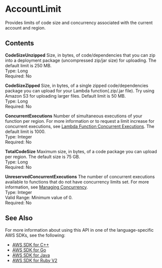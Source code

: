 # AccountLimit<a name="API_AccountLimit"></a>

Provides limits of code size and concurrency associated with the current account and region\.

## Contents<a name="API_AccountLimit_Contents"></a>

 **CodeSizeUnzipped**   <a name="SSS-Type-AccountLimit-CodeSizeUnzipped"></a>
Size, in bytes, of code/dependencies that you can zip into a deployment package \(uncompressed zip/jar size\) for uploading\. The default limit is 250 MB\.  
Type: Long  
Required: No

 **CodeSizeZipped**   <a name="SSS-Type-AccountLimit-CodeSizeZipped"></a>
Size, in bytes, of a single zipped code/dependencies package you can upload for your Lambda function\(\.zip/\.jar file\)\. Try using Amazon S3 for uploading larger files\. Default limit is 50 MB\.  
Type: Long  
Required: No

 **ConcurrentExecutions**   <a name="SSS-Type-AccountLimit-ConcurrentExecutions"></a>
Number of simultaneous executions of your function per region\. For more information or to request a limit increase for concurrent executions, see [Lambda Function Concurrent Executions](https://docs.aws.amazon.com/lambda/latest/dg/concurrent-executions.html)\. The default limit is 1000\.  
Type: Integer  
Required: No

 **TotalCodeSize**   <a name="SSS-Type-AccountLimit-TotalCodeSize"></a>
Maximum size, in bytes, of a code package you can upload per region\. The default size is 75 GB\.   
Type: Long  
Required: No

 **UnreservedConcurrentExecutions**   <a name="SSS-Type-AccountLimit-UnreservedConcurrentExecutions"></a>
The number of concurrent executions available to functions that do not have concurrency limits set\. For more information, see [Managing Concurrency](concurrent-executions.md)\.  
Type: Integer  
Valid Range: Minimum value of 0\.  
Required: No

## See Also<a name="API_AccountLimit_SeeAlso"></a>

For more information about using this API in one of the language\-specific AWS SDKs, see the following:
+  [AWS SDK for C\+\+](https://docs.aws.amazon.com/goto/SdkForCpp/lambda-2015-03-31/AccountLimit) 
+  [AWS SDK for Go](https://docs.aws.amazon.com/goto/SdkForGoV1/lambda-2015-03-31/AccountLimit) 
+  [AWS SDK for Java](https://docs.aws.amazon.com/goto/SdkForJava/lambda-2015-03-31/AccountLimit) 
+  [AWS SDK for Ruby V2](https://docs.aws.amazon.com/goto/SdkForRubyV2/lambda-2015-03-31/AccountLimit) 